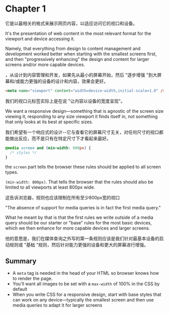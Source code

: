 # Chapter 1



它是以最相关的格式来展示网页内容，以适应访问它的视口和设备。

It's the presentation of web content in the most relevant format for the viewport and device accessing it.



Namely, that everything from design to content management and development worked better when starting with the smallest screens first, and then "progressively enhancing" the design and content for larger screens and/or more capable devices. 

，从设计到内容管理和开发，如果先从最小的屏幕开始，然后 "逐步增强 "到大屏幕和/或能力更强的设备的设计和内容，效果会更好。



```html
<meta name="viewport" content="width=device-width,initial-scale=1.0" />
```

我们的视口元标签实际上是在说 "让内容以设备的宽度呈现"。



We want a responsive design—something that is agnostic of the screen size viewing it, responding to any size viewport it finds itself in, not something that only looks at its best at specific sizes.



我们希望有一个响应式的设计--它与查看它的屏幕尺寸无关，对任何尺寸的视口都能做出反应，而不是只有在特定尺寸下才看起来最好。



```css
@media screen and (min-width: 800px) { 
  /* styles */ 
}
```

the `screen` part tells the browser these rules should be applied to all screen types.

`(min-width: 800px)`. That tells the browser that the rules should also be limited to all viewports at least 800px wide.

这告诉浏览器，规则也应该限制在所有至少800px宽的视口

"The absence of support for media queries is in fact the first media query."

What he meant by that is that the first rules we write outside of a media query should be our starter or "base" rules for the most basic devices, which we then enhance for more capable devices and larger screens.

他的意思是，我们在媒体查询之外写的第一条规则应该是我们针对最基本设备的启动规则或 "基础 "规则，然后针对能力更强的设备和更大的屏幕进行增强。

## Summary

* A `meta` tag is needed in the head of your HTML so browser knows how to render the page.
* You'll want all images to be set with a `max-width` of 100% in the CSS by default
* When you write CSS for a responsive design, start with base styles that can work on any device—typically the smallest screen and then use media queries to adapt it for larger screens